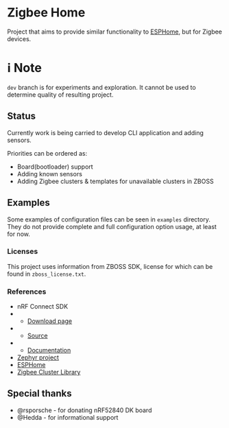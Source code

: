 # Zigbee Home

Project that aims to provide similar functionality to [ESPHome](https://github.com/esphome/esphome), but for Zigbee devices.

# :information_source:  Note
`dev` branch is for experiments and exploration. 
It cannot be used to determine quality of resulting project.

## Status

Currently work is being carried to develop CLI application and adding sensors.

Priorities can be ordered as:
* Board(bootloader) support
* Adding known sensors
* Adding Zigbee clusters & templates for unavailable clusters in ZBOSS

## Examples
Some examples of configuration files can be seen in `examples` directory. They do not provide complete and full configuration option usage, at least for now.

### Licenses
This project uses information from ZBOSS SDK, license for which can be found in `zboss_license.txt`. 

### References
* nRF Connect SDK
* * [Download page](https://www.nordicsemi.com/Products/Development-software/nRF-Connect-SDK)
* * [Source](https://github.com/nrfconnect/sdk-nrf)
* * [Documentation](http://developer.nordicsemi.com/nRF_Connect_SDK/doc/latest)
* [Zephyr project](https://www.zephyrproject.org/)
* [ESPHome](https://esphome.io/)
* [Zigbee Cluster Library](https://csa-iot.org/wp-content/uploads/2022/01/07-5123-08-Zigbee-Cluster-Library-1.pdf)

## Special thanks
* @rsporsche - for donating nRF52840 DK board
* @Hedda - for informational support

